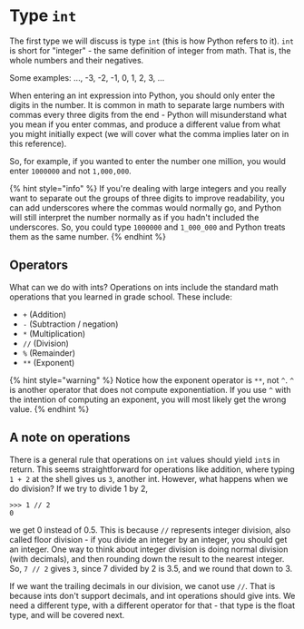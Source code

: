 # Type `int`

The first type we will discuss is type `int` (this is how Python refers to it).
`int` is short for "integer" - the same definition of integer from math.
That is, the whole numbers and their negatives.

Some examples:
..., -3, -2, -1, 0, 1, 2, 3, ...

When entering an int expression into Python, you should only enter the digits
in the number. It is common in math to separate large numbers with commas
every three digits from the end - Python will misunderstand what you mean
if you enter commas, and produce a different value from what you might
initially expect (we will cover what the comma implies later on in this reference).

So, for example, if you wanted to enter the number one million, you would enter
`1000000` and not `1,000,000`.

{% hint style="info" %}
If you're dealing with large integers and you really want to separate out
the groups of three digits to improve readability, you can add underscores
where the commas would normally go, and Python will still interpret the number
normally as if you hadn't included the underscores. So, you could type
`1000000` and `1_000_000` and Python treats them as the same number.
{% endhint %}

## Operators

What can we do with ints? Operations on ints include the standard math operations
that you learned in grade school. These include:

- `+` (Addition)
- `-` (Subtraction / negation)
- `*` (Multiplication)
- `//` (Division)
- `%` (Remainder)
- `**` (Exponent)

{% hint style="warning" %}
Notice how the exponent operator is `**`, not `^`. `^` is another operator
that does not compute exponentiation. If you use `^` with the intention of
computing an exponent, you will most likely get the wrong value.
{% endhint %}

## A note on operations
There is a general rule that operations on `int` values should yield `int`s in
return. This seems straightforward for operations like addition, where typing
`1 + 2` at the shell gives us `3`, another int. However, what happens when
we do division? If we try to divide 1 by 2,

```
>>> 1 // 2
0
```
we get 0 instead of 0.5. This is because `//` represents integer division, also
called floor division - if you divide an integer by an integer, you should get
an integer. One way to think about integer division is doing normal division (with decimals),
and then rounding down the result to the nearest integer. So, `7 // 2` gives `3`,
since 7 divided by 2 is 3.5, and we round that down to 3.

If we want the trailing decimals in our division, we canot use `//`. That is because
ints don't support decimals, and int operations should give ints. We need a
different type, with a different operator for that - that type is the float type,
and will be covered next.
